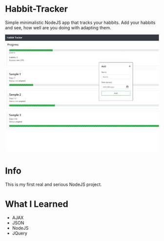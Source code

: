 # Habbit-Tracker
Simple minimalistic NodeJS app that tracks your habbits. Add your habbits and see, how well are you doing with adapting them.

![img](https://github.com/jankubatt/Habbit-Tracker/blob/main/habbit_tracker.jpg)

# Info
This is my first real and serious NodeJS project. 

# What I Learned
- AJAX
- JSON
- NodeJS
- JQuery

